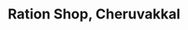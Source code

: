 ---
title: "Ration Shop, Cheruvakkal"
url: /cheruvakkal/ration-shop-cheruvakkal/
shop: Lebensmittel
---